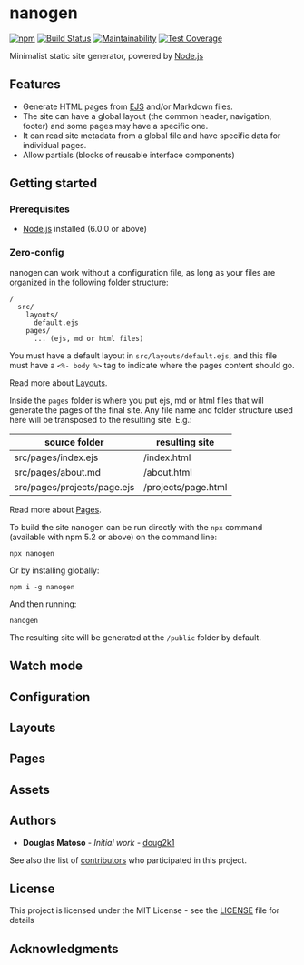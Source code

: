 # nanogen

[![npm](https://img.shields.io/npm/v/nanogen.svg)](https://www.npmjs.com/package/nanogen)
[![Build Status](https://travis-ci.org/doug2k1/nanogen.svg?branch=cli)](https://travis-ci.org/doug2k1/nanogen)
[![Maintainability](https://api.codeclimate.com/v1/badges/ab96ad49962fca4a6f2e/maintainability)](https://codeclimate.com/github/doug2k1/nanogen/maintainability)
[![Test Coverage](https://api.codeclimate.com/v1/badges/ab96ad49962fca4a6f2e/test_coverage)](https://codeclimate.com/github/doug2k1/nanogen/test_coverage)

Minimalist static site generator, powered by [Node.js](https://nodejs.org/en/)

## Features

* Generate HTML pages from [EJS](http://ejs.co/) and/or Markdown files.
* The site can have a global layout (the common header, navigation, footer) and some pages may have a specific one.
* It can read site metadata from a global file and have specific data for individual pages.
* Allow partials (blocks of reusable interface components)


## Getting started

### Prerequisites

* [Node.js](https://nodejs.org/en/) installed (6.0.0 or above)

### Zero-config

nanogen can work without a configuration file, as long as your files are organized in the following folder structure:

```
/
  src/
    layouts/
      default.ejs
    pages/
      ... (ejs, md or html files)
```

You must have a default layout in `src/layouts/default.ejs`, and this file must have a `<%- body %>` tag to indicate where the pages content should go.

Read more about [Layouts](#layouts).

Inside the `pages` folder is where you put ejs, md or html files that will generate the pages of the final site. Any file name and folder structure used here will be transposed to the resulting site. E.g.:

| source folder               | resulting site      |
|-----------------------------|---------------------|
| src/pages/index.ejs         | /index.html         |
| src/pages/about.md          | /about.html         |
| src/pages/projects/page.ejs | /projects/page.html |

Read more about [Pages](#pages).

To build the site nanogen can be run directly with the `npx` command (available with npm 5.2 or above) on the command line:

```
npx nanogen
```

Or by installing globally:

```
npm i -g nanogen
```

And then running:

```
nanogen
```

The resulting site will be generated at the `/public` folder by default.

## Watch mode

## Configuration

## Layouts

## Pages

## Assets

## Authors

* **Douglas Matoso** - *Initial work* - [doug2k1](https://github.com/doug2k1)

See also the list of [contributors](https://github.com/your/project/contributors) who participated in this project.

## License

This project is licensed under the MIT License - see the [LICENSE](LICENSE) file for details

## Acknowledgments

